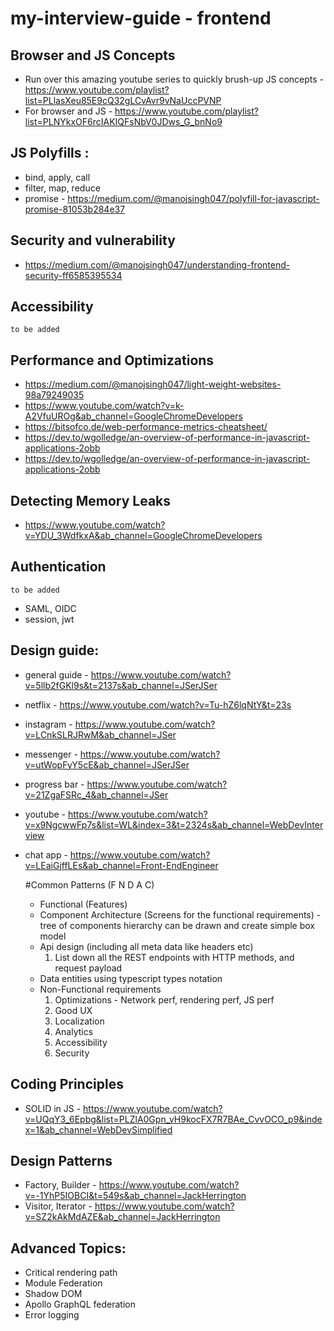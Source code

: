 # my-interview-guide - frontend

## Browser and JS Concepts
- Run over this amazing youtube series to quickly brush-up JS concepts - https://www.youtube.com/playlist?list=PLlasXeu85E9cQ32gLCvAvr9vNaUccPVNP
- For browser and JS - https://www.youtube.com/playlist?list=PLNYkxOF6rcIAKIQFsNbV0JDws_G_bnNo9

## JS Polyfills :
- bind, apply, call
- filter, map, reduce
- promise - https://medium.com/@manojsingh047/polyfill-for-javascript-promise-81053b284e37

## Security and vulnerability
- https://medium.com/@manojsingh047/understanding-frontend-security-ff6585395534

## Accessibility
```to be added```

## Performance and Optimizations
- https://medium.com/@manojsingh047/light-weight-websites-98a79249035
- https://www.youtube.com/watch?v=k-A2VfuUROg&ab_channel=GoogleChromeDevelopers
- https://bitsofco.de/web-performance-metrics-cheatsheet/
- https://dev.to/wgolledge/an-overview-of-performance-in-javascript-applications-2obb
- https://dev.to/wgolledge/an-overview-of-performance-in-javascript-applications-2obb

## Detecting Memory Leaks
- https://www.youtube.com/watch?v=YDU_3WdfkxA&ab_channel=GoogleChromeDevelopers

## Authentication
```to be added```
- SAML, OIDC
- session, jwt

## Design guide:
- general guide - https://www.youtube.com/watch?v=5llb2fGKl9s&t=2137s&ab_channel=JSerJSer
- netflix - https://www.youtube.com/watch?v=Tu-hZ6lqNtY&t=23s
- instagram - https://www.youtube.com/watch?v=LCnkSLRJRwM&ab_channel=JSer
- messenger - https://www.youtube.com/watch?v=utWopFyY5cE&ab_channel=JSerJSer
- progress bar - https://www.youtube.com/watch?v=21ZgaFSRc_4&ab_channel=JSer
- youtube - https://www.youtube.com/watch?v=x9NgcwwFp7s&list=WL&index=3&t=2324s&ab_channel=WebDevInterview
- chat app - https://www.youtube.com/watch?v=LEaiGjffLEs&ab_channel=Front-EndEngineer
  
    #Common Patterns (F N D A C) 
    - Functional (Features)
    - Component Architecture (Screens for the functional requirements) - tree of components hierarchy can be drawn and create simple box model  
    - Api design (including all meta data like headers etc)
        1. List down all the REST endpoints with HTTP methods, and request payload
    - Data entities using typescript types notation
    - Non-Functional requirements
        1. Optimizations - Network perf, rendering perf, JS perf
        2. Good UX
        3. Localization
        4. Analytics
        5. Accessibility
        6. Security

## Coding Principles
- SOLID in JS - https://www.youtube.com/watch?v=UQqY3_6Epbg&list=PLZlA0Gpn_vH9kocFX7R7BAe_CvvOCO_p9&index=1&ab_channel=WebDevSimplified

## Design Patterns
- Factory, Builder - https://www.youtube.com/watch?v=-1YhP5IOBCI&t=549s&ab_channel=JackHerrington
- Visitor, Iterator - https://www.youtube.com/watch?v=SZ2kAkMdAZE&ab_channel=JackHerrington

## Advanced Topics:
- Critical rendering path
- Module Federation
- Shadow DOM
- Apollo GraphQL federation
- Error logging



